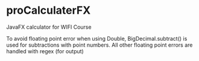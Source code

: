 # proCalculaterFX
JavaFX calculator for WIFI Course

To avoid floating point error when using Double, BigDecimal.subtract() is used for subtractions with point numbers.
All other floating point errors are handled with regex (for output)
